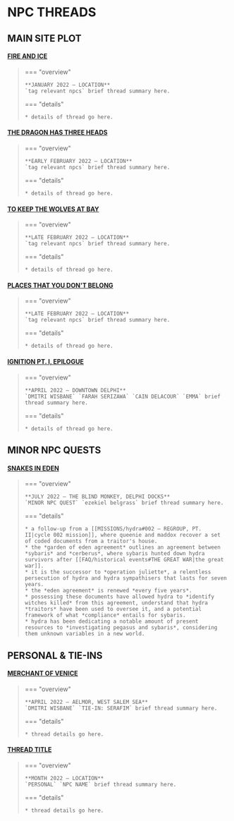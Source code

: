 # NPC THREADS

## MAIN SITE PLOT

#### [FIRE AND ICE](https://moon-rise.boards.net/thread/262/)

> === "overview"
> 
>     **JANUARY 2022 — LOCATION**
>     `tag relevant npcs` brief thread summary here. 
> 
> === "details"
> 
>     * details of thread go here.

#### [THE DRAGON HAS THREE HEADS](https://moon-rise.boards.net/thread/246/)

> === "overview"
> 
>     **EARLY FEBRUARY 2022 — LOCATION**
>     `tag relevant npcs` brief thread summary here. 
> 
> === "details"
> 
>     * details of thread go here.

#### [TO KEEP THE WOLVES AT BAY](https://moon-rise.boards.net/thread/402/)

> === "overview"
> 
>     **LATE FEBRUARY 2022 — LOCATION**
>     `tag relevant npcs` brief thread summary here. 
> 
> === "details"
> 
>     * details of thread go here.

#### [PLACES THAT YOU DON'T BELONG](https://moon-rise.boards.net/thread/487/)

> === "overview"
> 
>     **LATE FEBRUARY 2022 — LOCATION**
>     `tag relevant npcs` brief thread summary here. 
> 
> === "details"
> 
>     * details of thread go here.

#### [IGNITION PT. I, EPILOGUE](https://moon-rise.boards.net/post/4593/thread)

> === "overview"
> 
>     **APRIL 2022 — DOWNTOWN DELPHI**
>     `DMITRI WISBANE` `FARAH SERIZAWA` `CAIN DELACOUR` `EMMA` brief thread summary here. 
> 
> === "details"
> 
>     * details of thread go here.



## MINOR NPC QUESTS

#### [SNAKES IN EDEN](https://moon-rise.boards.net/thread/1245/)

> === "overview"
> 
>     **JULY 2022 — THE BLIND MONKEY, DELPHI DOCKS**
>     `MINOR NPC QUEST` `ezekiel belgrass` brief thread summary here. 
> 
> === "details"
> 
>     * a follow-up from a [[MISSIONS/hydra#002 — REGROUP, PT. II|cycle 002 mission]], where queenie and maddox recover a set of coded documents from a traitor's house.
>     * the *garden of eden agreement* outlines an agreement between *sybaris* and *cerberus*, where sybaris hunted down hydra survivors after [[FAQ/historical events#THE GREAT WAR|the great war]].
>     * it is the successor to *operation juliette*, a relentless persecution of hydra and hydra sympathisers that lasts for seven years.
>     * the *eden agreement* is renewed *every five years*.
>     * possessing these documents have allowed hydra to *identify witches killed* from this agreement, understand that hydra *traitors* have been used to oversee it, and a potential framework of what *compliance* entails for sybaris.
>     * hydra has been dedicating a notable amount of present resources to *investigating pegasus and sybaris*, considering them unknown variables in a new world.

## PERSONAL & TIE-INS

#### [MERCHANT OF VENICE](https://moon-rise.boards.net/thread/520/)

> === "overview"
> 
>     **APRIL 2022 — AELMOR, WEST SALEM SEA**
>     `DMITRI WISBANE` `TIE-IN: SERAFIM` brief thread summary here.
> 
> === "details"
> 
>     * thread details go here.

#### [THREAD TITLE](https://moon-rise.boards.net/post/4593/thread)

> === "overview"
> 
>     **MONTH 2022 — LOCATION**
>     `PERSONAL` `NPC NAME` brief thread summary here. 
> 
> === "details"
> 
>     * thread details go here.
